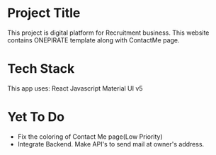 
# Project Title

This project is digital platform for Recruitment business.
This website contains ONEPIRATE template along with ContactMe page.

# Tech Stack
This app uses:
React Javascript
Material UI v5


# Yet To Do
 - Fix the coloring of Contact Me page(Low Priority)
 - Integrate Backend. Make API's to send mail at owner's address.
 
